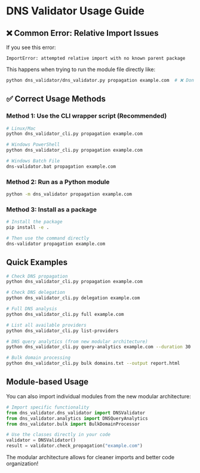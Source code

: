 # DNS Validator Usage Guide

## ❌ Common Error: Relative Import Issues

If you see this error:
```
ImportError: attempted relative import with no known parent package
```

This happens when trying to run the module file directly like:
```bash
python dns_validator/dns_validator.py propagation example.com  # ❌ Don't do this
```

## ✅ Correct Usage Methods

### Method 1: Use the CLI wrapper script (Recommended)
```bash
# Linux/Mac
python dns_validator_cli.py propagation example.com

# Windows PowerShell
python dns_validator_cli.py propagation example.com

# Windows Batch File
dns-validator.bat propagation example.com
```

### Method 2: Run as a Python module
```bash
python -m dns_validator propagation example.com
```

### Method 3: Install as a package
```bash
# Install the package
pip install -e .

# Then use the command directly
dns-validator propagation example.com
```

## Quick Examples

```bash
# Check DNS propagation
python dns_validator_cli.py propagation example.com

# Check DNS delegation
python dns_validator_cli.py delegation example.com

# Full DNS analysis
python dns_validator_cli.py full example.com

# List all available providers
python dns_validator_cli.py list-providers

# DNS query analytics (from new modular architecture)
python dns_validator_cli.py query-analytics example.com --duration 30

# Bulk domain processing
python dns_validator_cli.py bulk domains.txt --output report.html
```

## Module-based Usage

You can also import individual modules from the new modular architecture:

```python
# Import specific functionality
from dns_validator.dns_validator import DNSValidator
from dns_validator.analytics import DNSQueryAnalytics
from dns_validator.bulk import BulkDomainProcessor

# Use the classes directly in your code
validator = DNSValidator()
result = validator.check_propagation("example.com")
```

The modular architecture allows for cleaner imports and better code organization!